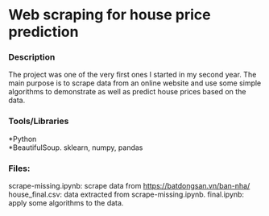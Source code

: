 # Web scraping for house price prediction
### Description
The project was one of the very first ones I started in my second year. The main purpose is to scrape data from an online website and use some simple algorithms to demonstrate as well as predict house prices based on the data.
### Tools/Libraries
*Python  
*BeautifulSoup. sklearn, numpy, pandas
### Files:
scrape-missing.ipynb: scrape data from https://batdongsan.vn/ban-nha/
house_final.csv: data extracted from scrape-missing.ipynb.
final.ipynb: apply some algorithms to the data.
